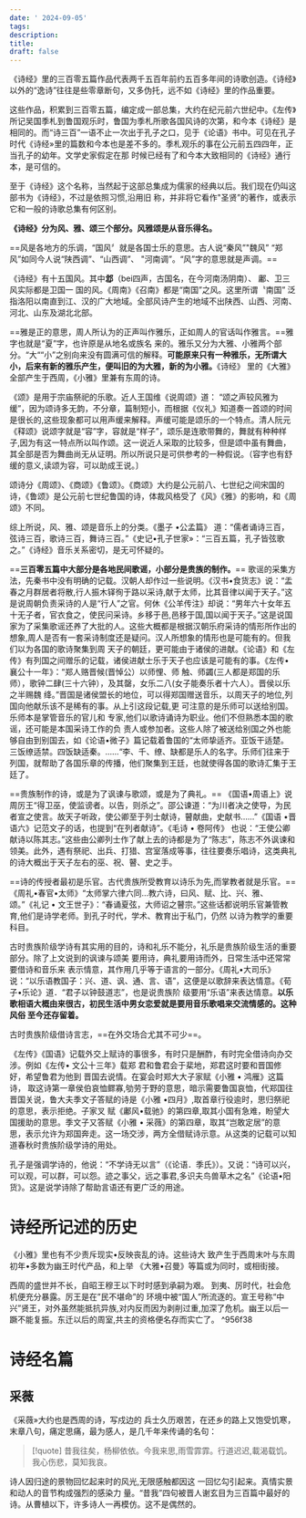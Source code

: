 ```yaml
---
date: ' 2024-09-05'
tags: 
description: 
title: 
draft: false
---
```

《诗经》⾥的三百零五篇作品代表两千五百年前约五百多年间的诗歌创造。《诗经》以外的“逸诗”往往是些零章断句，又多伪托，远不如《诗经》⾥的作品重要。

这些作品，积累到三百零五篇，编定成⼀部总集，⼤约在纪元前六世纪中。《左传》所记吴国季札到鲁国观乐时，鲁国为季札所歌各国风诗的次第，和今本《诗经》是相同的。⽽“诗三百”⼀语不⽌⼀次出于孔⼦之口，见于《论语》书中。可见在孔⼦时代《诗经»⾥的篇数和今本也是差不多的。季札观乐的事在公元前五四四年，正当孔⼦的幼年。⽂学史家假定在那 时候已经有了和今本⼤致相同的《诗经》通⾏本，是可信的。

⾄于《诗经》这个名称，当然起于这部总集成为儒家的经典以后。我们现在仍叫这部书为《诗经》，不过是依照习惯,沿⽤旧 称，并⾮将它看作"圣贤”的著作，或表⽰它和⼀般的诗歌总集有何区别。

**《诗经》分为风、雅、颂三个部分。风雅颂是从⾳乐得名。**


==风是各地⽅的乐调，“国风〞就是各国⼠乐的意思。古⼈说“秦风”"魏风” “郑风”如同今⼈说“陕西调”、“⼭西调”、 "河南调”。“风”字的意思就是声调。==

《诗经》有⼗五国风。其中**邶**（bei四声，古国名，在今河南汤阴南）、 鄘、卫三风实际都是卫国⼀ 国的风。《周南》《召南》都是“南国”之风。这⾥所谓〝南国” 泛指洛阳以南直到江、汉的⼴⼤地域。全部风诗产⽣的地域不出陕西、⼭西、河南、河北、⼭东及湖北北部。

==雅是正的意思，周⼈所认为的正声叫作雅乐，正如周⼈的官话叫作雅⾔。==雅字也就是“夏”字，也许原是从地名或族名 来的。雅乐又分为⼤雅、⼩雅两个部分。“⼤““⼩”之别向来没有圆满可信的解释。**可能原来只有⼀种雅乐，⽆所谓⼤⼩，后来有新的雅乐产⽣，便叫旧的为⼤雅，新的为⼩雅。**《诗经》 ⾥的《⼤雅》全部产⽣于西周，《⼩雅》⾥兼有东周的诗。

《颂》是⽤于宗庙祭祀的乐歌。近⼈王国维《说周颂》道： “颂之声较风雅为缓”，因为颂诗多⽆韵，不分章，篇制短⼩，⽽根据《仪礼》知道奏⼀⾸颂的时间是很长的,这些现象都可以⽤声缓来解释。声缓可能是颂乐的⼀个特点。清⼈阮元《释颂》说颂字就是“容”字，容就是“样⼦”，颂乐是连歌带舞的，舞就有种种样⼦,因为有这⼀特点所以叫作颂。这⼀说近⼈采取的⽐较多，但是颂中虽有舞曲，其全部是否为舞曲尚⽆从证明。所以所说只是可供参考的⼀种假说。（容字也有舒缓的意义,读颂为容，可以助成王说。〕

颂诗分《周颂》、《商颂》《鲁颂》。《商颂》⼤约是公元前八、七世纪之间宋国的诗，《鲁颂》是公元前七世纪鲁国的诗，体裁风格受了《风》《雅》的影响，和《周颂》不同。

综上所说，风、雅、颂是⾳乐上的分类。《墨⼦ •公孟篇》 道：“儒者诵诗三百，弦诗三百，歌诗三百，舞诗三百。”《史记•孔⼦世家»：“三百五篇，孔⼦皆弦歌之。”《诗经》⾳乐关系密切，是⽆可怀疑的。

==**三百零五篇中⼤部分是各地民间歌谣，⼩部分是贵族的制作。**== 歌谣的采集⽅法，先秦书中没有明确的记载。汉朝⼈却作过⼀些说明。《汉书•⾷货志》说：“盂春之⽉群居者将散,⾏⼈振⽊铎徇于路以采诗,献于太师，⽐其⾳律以闻于天⼦。”这是说周朝负责采诗的⼈是“⾏⼈”之官。何休《公⽺传注》却说：“男年六⼗⼥年五⼗⽆⼦者，官⾐⾷之，使民问采诗。乡移于⾢,⾢移于国,国以闻于天⼦。”这是说国家为了采集歌谣还养了⼤批的⼈。这些⼤概都是根据汉朝乐府采诗的情形所作出的想象,周⼈是否有⼀套采诗制度还是疑问。汉⼈所想象的情形也是可能有的。但我们以为各国的歌诗聚集到周 天⼦的朝廷，更可能由于诸侯的进献。《论语》和《左传》有列国之间赠乐的记载，诸侯进献⼠乐于天⼦也应该是可能有的事。《左传• 襄公⼗⼀年》：“郑⼈赂晋候(晋悼公）以师悝、师 触、师蠲(三⼈都是郑国的乐师），歌钟⼆肆(三⼗六钟），及其罄，⼥乐⼆⼋(⼥⼦能奏乐者⼗六⼈）。晋侯以乐之半赐魏 绛。”晋国是诸侯盟⻓的地位，可以得郑国赠送⾳乐，以周天⼦的地位,列国向他献乐该不是稀有的事。从上引这段记载,更 可注意的是乐师可以送给别国。乐师本是掌管⾳乐的官⼉和 专家,他们以歌诗诵诗为职业。他们不但熟悉本国的歌谣，还可能是本国采诗⼯作的负 责⼈或参加者。这些⼈除了被送给别国之外也能够⾃由到别国去，如《论语•微⼦》篇记载着鲁国的“太师挚适⻬。亚饭干适楚。三饭缭适禁。四饭缺适秦。……“李、千、缭、缺都是乐⼈的名字。乐师们往来于列国，就帮助了各国乐章的传播，他们聚集到王廷，也就使得各国的歌诗汇集于王廷了。 

==贵族制作的诗，或是为了讽谏与歌颂，或是为了典礼。== 《国语•周语上》说周厉王“得卫巫，使监谤者。以告，则杀之”。邵公谏道：“为川者决之使导，为民者宣之使⾔。故天⼦听政，使公卿⾄于列⼠献诗，瞽献曲，史献书……”《国语 •晋 语六》记范⽂⼦的话，也提到“在列者献诗”。《⽑诗 • 卷阿传》 也说：“王使公卿献诗以陈其志。”这些由公卿列⼠作了献上去的诗都是为了“陈志”，陈志不外讽谏和领美。此外，遇有祭祀、出兵、打猎、宫室落成等事，往往要奏乐唱诗，这类典礼的诗⼤概出于天⼦左右的巫、祝、瞽、史之⼿。

==诗的传授者最初是乐官。古代贵族所受教育以诗乐为先,⽽掌教者就是乐官。==《周礼•春官•太师》“太师掌六律六同…教六诗，曰风、赋、⽐、兴、雅、颂。”《礼记 • ⽂王世⼦》：“春诵夏弦，⼤师诏之瞽宗。”这些话都说明乐官兼管教 育,他们是诗学⽼师。到孔⼦时代，学术、教育出于私门，仍然 以诗为教学的重要科⽬。



古时贵族阶级学诗有其实⽤的⽬的，诗和礼乐不能分，礼乐是贵族阶级⽣活的重要部分。除了上⽂说到的讽谏与颂美 要⽤诗，典礼要⽤诗⽽外，⽇常⽣活中还常常要借诗和⾳乐来 表示情意，其作⽤⼏乎等于语⾔的⼀部分。《周礼•⼤司乐》说：“以乐语教国⼦：兴、道、讽、通、⾔、语”，这便是以歌辞来表达情意。《荀⼦•乐论》道．“君⼦以钟⿎道志”，也是说贵族阶 级要⽤“乐语”来表达情意。**以乐歌相语⼤概由来很古，初⺠⽣活中男⼥恋爱就是要⽤⾳乐歌唱来交流情感的。这种⻛俗 ⾄今还存留着。**


古时贵族阶级借诗⾔志，==在外交场合尤其不可少==。

《左传》《国语》记载外交上赋诗的事很多，有时只是酬酢，有时完全借诗向办交涉。例如《左传• ⽂公⼗三年》载郑 君和鲁君会于棐地，郑君这时要和晋国修好，希望鲁君为他到 晋国去说情。在宴会时郑⼤⼤⼦家赋《⼩雅 • 鸿雁》这篇诗， 取这诗第⼀章侯伯哀恤鳏寡,劬劳于野的意思，暗示需要鲁国哀恤，代郑国往晋国关说，鲁⼤夫季⽂⼦答赋的诗是《⼩雅 •四⽉》,取⾸章⾏役逾时，思归祭祀的意思，表示拒绝。⼦家叉 赋《鄘⻛•载驰》的第四章,取其⼩国有急难，盼望⼤国援助的意思。季⽂⼦又答赋《⼩雅 • 采薇》的第四章，取其“岂敢定居”的意思，表⽰允许为郑国奔⾛。这⼀场交涉，两⽅全借赋诗示意。从这类的记载可以知道春秋时贵族阶级学诗的⽤处。

孔⼦是强调学诗的，他说：“不学诗⽆以⾔”（《论语．季⽒》）。又说：“诗可以兴，可以观，可以群，可以怨。迹之事⽗，远之事君,多识夫鸟兽草⽊之名”《论语•阳货》。这是说学诗除了帮助⾔语还有更⼴泛的⽤途。


# 诗经所记述的历史


《⼩雅》⾥也有不少责斥现实•反映丧乱的诗。这些诗⼤ 致产⽣于西周末叶与东周初年•多数为幽王时代产品，和上举 《⼤雅•召曼》等篇或为同时，或相街接。

西周的盛世并不长，⾃昭王穆王以下时时感到承嗣为艰。 到夷、厉时代，社会危机便充分暴露。厉王是在”民不堪命”的 环境中被“国⼈”所流逐的。宣王号称“中兴”贤王，对外虽然能抵抗异族,对内反⽽因为剥削过重,加深了危机。幽王以后⼀蹶不能复振。东迁以后的周室,共主的资格便名存⽽实亡了。 ^956f38


# 诗经名篇

## 采薇

《采薇»⼤约也是⻄周的诗，写戍边的 兵⼠久历艰苦，在还乡的路上⼜饱受饥寒，末章⼋句，痛定思痛，最为感⼈，是⼏千年来传诵的名句：

>[!quote] 昔我往矣，杨柳依依。今我来思,⾬雪霏霏。⾏道迟迟,載渴载饥。我⼼伤悲，莫知我哀。

诗⼈因归途的景物回忆起来时的风光,⽆限感触都因这 ⼀回忆勾引起来。真情实景和动⼈的⾳节构成强烈的感染⼒ 量。“昔我”四句被晋⼈谢⽞⽬为三百篇中最好的诗。从曹植以下，许多诗⼈⼀再模仿。这不是偶然的。